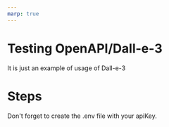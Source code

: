 ```yaml
---
marp: true
---
```


# Testing OpenAPI/Dall-e-3

It is just an example of usage of Dall-e-3

# Steps

Don't forget to create the .env file with your apiKey. 